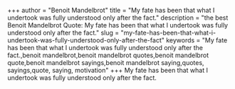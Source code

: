 +++
author = "Benoit Mandelbrot"
title = "My fate has been that what I undertook was fully understood only after the fact."
description = "the best Benoit Mandelbrot Quote: My fate has been that what I undertook was fully understood only after the fact."
slug = "my-fate-has-been-that-what-i-undertook-was-fully-understood-only-after-the-fact"
keywords = "My fate has been that what I undertook was fully understood only after the fact.,benoit mandelbrot,benoit mandelbrot quotes,benoit mandelbrot quote,benoit mandelbrot sayings,benoit mandelbrot saying,quotes, sayings,quote, saying, motivation"
+++
My fate has been that what I undertook was fully understood only after the fact.
